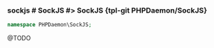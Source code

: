 ### sockjs # SockJS #> SockJS {tpl-git PHPDaemon/SockJS}

```php
namespace PHPDaemon\SockJS;
```

@TODO